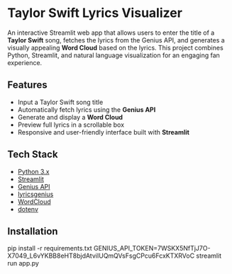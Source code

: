 # Taylor Swift Lyrics Visualizer

An interactive Streamlit web app that allows users to enter the title of a **Taylor Swift** song, fetches the lyrics from the Genius API, 
and generates a visually appealing **Word Cloud** based on the lyrics. This project combines Python, Streamlit, and natural 
language visualization for an engaging fan experience.

##  Features

- Input a Taylor Swift song title
- Automatically fetch lyrics using the **Genius API**
- Generate and display a **Word Cloud**
- Preview full lyrics in a scrollable box
- Responsive and user-friendly interface built with **Streamlit**

## Tech Stack

- [Python 3.x](https://www.python.org/)
- [Streamlit](https://streamlit.io/)
- [Genius API](https://genius.com/developers)
- [lyricsgenius](https://github.com/johnwmillr/LyricsGenius)
- [WordCloud](https://github.com/amueller/word_cloud)
- [dotenv](https://pypi.org/project/python-dotenv/)

## Installation

pip install -r requirements.txt
GENIUS_API_TOKEN=7WSKX5NfTjJ7O-X7049_L6vYKBB8eHT8bjdAtviIUQmQVsFsgCPcu6FcxKTXRVoC
streamlit run app.py
